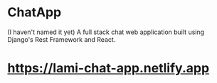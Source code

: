 # ChatApp
(I haven't named it yet)
A full stack chat web application built using Django's Rest Framework and React.
# https://lami-chat-app.netlify.app
